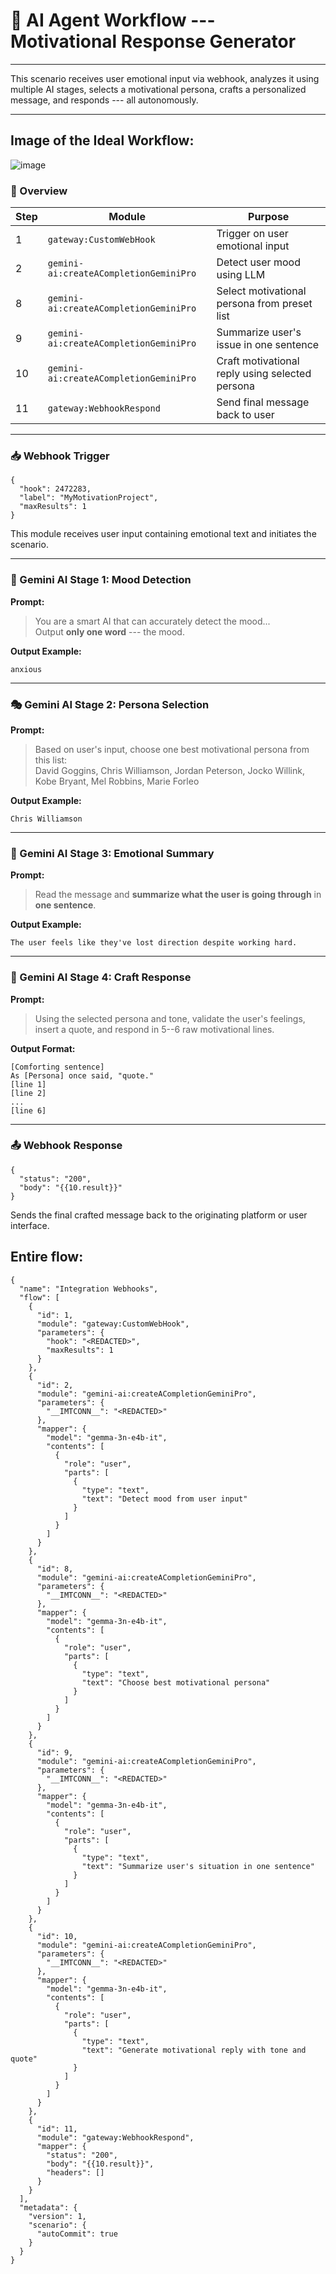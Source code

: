 

# 🚀 AI Agent Workflow --- Motivational Response Generator
------------------------------------------------------

This scenario receives user emotional input via webhook, analyzes it using multiple AI stages, selects a motivational persona, crafts a personalized message, and responds --- all autonomously.

* * * * *

## Image of the Ideal Workflow: 

![image](https://github.com/user-attachments/assets/ad7ce100-0133-4fe1-96f0-25c60d578aa8)


### 🧠 Overview

| Step | Module | Purpose |
| --- | --- | --- |
| 1 | `gateway:CustomWebHook` | Trigger on user emotional input |
| 2 | `gemini-ai:createACompletionGeminiPro` | Detect user mood using LLM |
| 8 | `gemini-ai:createACompletionGeminiPro` | Select motivational persona from preset list |
| 9 | `gemini-ai:createACompletionGeminiPro` | Summarize user's issue in one sentence |
| 10 | `gemini-ai:createACompletionGeminiPro` | Craft motivational reply using selected persona |
| 11 | `gateway:WebhookRespond` | Send final message back to user |

* * * * *

### 📥 Webhook Trigger

```
{
  "hook": 2472283,
  "label": "MyMotivationProject",
  "maxResults": 1
}

```

This module receives user input containing emotional text and initiates the scenario.

* * * * *

### 🤖 Gemini AI Stage 1: Mood Detection

**Prompt:**

> You are a smart AI that can accurately detect the mood...\
> Output **only one word** --- the mood.

**Output Example:**

```
anxious

```

* * * * *

### 🎭 Gemini AI Stage 2: Persona Selection

**Prompt:**

> Based on user's input, choose one best motivational persona from this list:\
> David Goggins, Chris Williamson, Jordan Peterson, Jocko Willink, Kobe Bryant, Mel Robbins, Marie Forleo

**Output Example:**

```
Chris Williamson

```

* * * * *

### 🧵 Gemini AI Stage 3: Emotional Summary

**Prompt:**

> Read the message and **summarize what the user is going through** in **one sentence**.

**Output Example:**

```
The user feels like they've lost direction despite working hard.

```

* * * * *

### 💬 Gemini AI Stage 4: Craft Response

**Prompt:**

> Using the selected persona and tone, validate the user's feelings, insert a quote, and respond in 5--6 raw motivational lines.

**Output Format:**

```
[Comforting sentence]
As [Persona] once said, "quote."
[line 1]
[line 2]
...
[line 6]

```

* * * * *

### 📤 Webhook Response

```
{
  "status": "200",
  "body": "{{10.result}}"
}

```

Sends the final crafted message back to the originating platform or user interface.



## Entire flow:

```
{
  "name": "Integration Webhooks",
  "flow": [
    {
      "id": 1,
      "module": "gateway:CustomWebHook",
      "parameters": {
        "hook": "<REDACTED>",
        "maxResults": 1
      }
    },
    {
      "id": 2,
      "module": "gemini-ai:createACompletionGeminiPro",
      "parameters": {
        "__IMTCONN__": "<REDACTED>"
      },
      "mapper": {
        "model": "gemma-3n-e4b-it",
        "contents": [
          {
            "role": "user",
            "parts": [
              {
                "type": "text",
                "text": "Detect mood from user input"
              }
            ]
          }
        ]
      }
    },
    {
      "id": 8,
      "module": "gemini-ai:createACompletionGeminiPro",
      "parameters": {
        "__IMTCONN__": "<REDACTED>"
      },
      "mapper": {
        "model": "gemma-3n-e4b-it",
        "contents": [
          {
            "role": "user",
            "parts": [
              {
                "type": "text",
                "text": "Choose best motivational persona"
              }
            ]
          }
        ]
      }
    },
    {
      "id": 9,
      "module": "gemini-ai:createACompletionGeminiPro",
      "parameters": {
        "__IMTCONN__": "<REDACTED>"
      },
      "mapper": {
        "model": "gemma-3n-e4b-it",
        "contents": [
          {
            "role": "user",
            "parts": [
              {
                "type": "text",
                "text": "Summarize user's situation in one sentence"
              }
            ]
          }
        ]
      }
    },
    {
      "id": 10,
      "module": "gemini-ai:createACompletionGeminiPro",
      "parameters": {
        "__IMTCONN__": "<REDACTED>"
      },
      "mapper": {
        "model": "gemma-3n-e4b-it",
        "contents": [
          {
            "role": "user",
            "parts": [
              {
                "type": "text",
                "text": "Generate motivational reply with tone and quote"
              }
            ]
          }
        ]
      }
    },
    {
      "id": 11,
      "module": "gateway:WebhookRespond",
      "mapper": {
        "status": "200",
        "body": "{{10.result}}",
        "headers": []
      }
    }
  ],
  "metadata": {
    "version": 1,
    "scenario": {
      "autoCommit": true
    }
  }
}

```
